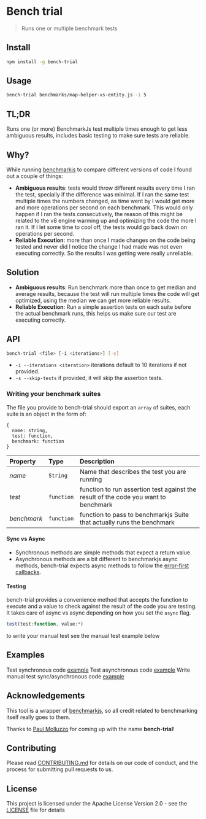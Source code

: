 # Bench trial

> Runs one or multiple benchmark tests

## Install

```bash
npm install -g bench-trial
```

## Usage

```bash
bench-trial benchmarks/map-helper-vs-entity.js -i 5
```

## TL;DR

Runs one (or more) BenchmarkJs test multiple times enough to get less ambiguous results, includes basic testing to make sure tests are reliable. 

## Why?

While running [benchmarkjs](https://benchmarkjs.com) to compare different versions of code I found out a couple of things:

- **Ambiguous results**: tests would throw different results every time I ran the test, specially if the difference was minimal. If I ran the same test multiple times the numbers changed, as time went by I would get more and more operations per second on each benchmark. This would only happen if I ran the tests consecutively, the reason of this might be related to the v8 engine warming up and optimizing the code the more I ran it. If I let some time to cool off, the tests would go back down on operations per second.
- **Reliable Execution**: more than once I made changes on the code being tested and never did I notice the change I had made was not even executing correctly. So the results I was getting were really unreliable.

## Solution

- **Ambiguous results**: Run benchmark more than once to get median and average results, because the test will run multiple times the code will get optimized, using the median we can get more reliable results. 
- **Reliable Execution**: Run a simple assertion tests on each suite before the actual benchmark runs, this helps us make sure our test are executing correctly. 

## API

```bash
bench-trial <file> [-i <iterations>] [-s]
```

- `-i --iterations <iteration>` iterations default to 10 iterations if not provided.
- `-s --skip-tests` if provided, it will skip the assertion tests.

### Writing your benchmark suites

The file you provide to bench-trial should export an `array` of suites, each suite is an object in the form of: 

```
{
  name: string,
  test: function,
  benchmark: function
}
```

| Property | Type | Description |
|:---|:---|:---|
| *name* | `String` | Name that describes the test you are running |
| *test* | `function` | function to run assertion test against the result of the code you want to benchmark |
| *benchmark* | `function` | function to pass to benchmarkjs Suite that actually runs the benchmark |

#### Sync vs Async

- Synchronous methods are simple methods that expect a return value.  
- Asynchronous methods are a bit different to benchmarkjs async methods, bench-trial expects async methods to follow the [error-first callbacks](https://nodejs.org/api/errors.html#errors_error_first_callbacks).

#### Testing

bench-trial provides a convenience method that accepts the function to execute and a value to check against the result of the code you are testing. It takes care of async vs async depending on how you set the `async` flag. 

```js
test(test:function, value:*)
```

to write your manual test see the manual test example below

## Examples

Test synchronous code [example](examples/array-iteration.js)
Test asynchronous code [example](examples/async-example.js)
Write manual test sync/asynchronous code [example](examples/manual-tests.js)

## Acknowledgements

This tool is a wrapper of [benchmarkjs](https://benchmarkjs.com), so all credit related to benchmarking itself really goes to them.

Thanks to [Paul Molluzzo](https://github.com/paulmolluzzo) for coming up with the name **bench-trial**! 

## <a name="contributing">Contributing</a>

Please read [CONTRIBUTING.md](https://github.com/ViacomInc/data-point/blob/master/CONTRIBUTING.md) for details on our code of conduct, and the process for submitting pull requests to us.

## <a name="license">License</a>

This project is licensed under the  Apache License Version 2.0 - see the [LICENSE](LICENSE) file for details
